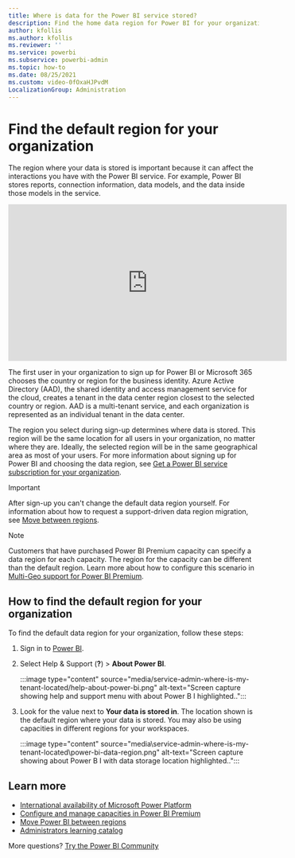 ```yaml
---
title: Where is data for the Power BI service stored?
description: Find the home data region for Power BI for your organization and learn how that location is selected. The default data region is important because it can affect interactions with the Power BI service.
author: kfollis
ms.author: kfollis
ms.reviewer: ''
ms.service: powerbi
ms.subservice: powerbi-admin
ms.topic: how-to
ms.date: 08/25/2021
ms.custom: video-0fOxaHJPvdM
LocalizationGroup: Administration
---
```


# Find the default region for your organization

The region where your data is stored is important because it can affect the interactions you have with the Power BI service. For example, Power BI stores reports, connection information, data models, and the data inside those models in the service.


<iframe width="560" height="315" src="https://www.youtube.com/embed/0fOxaHJPvdM?showinfo=0" frameborder="0" allowfullscreen></iframe>

The first user in your organization to sign up for Power BI or Microsoft 365 chooses the country or region for the business identity. Azure Active Directory (AAD), the shared identity and access management service for the cloud, creates a tenant in the data center region closest to the selected country or region. AAD is a multi-tenant service, and each organization is represented as an individual tenant in the data center.

The region you select during sign-up determines where data is stored. This region will be the same location for all users in your organization, no matter where they are. Ideally, the selected region will be in the same geographical area as most of your users. For more information about signing up for Power BI and choosing the data region, see [Get a Power BI service subscription for your organization](service-admin-org-subscription.md).

> [!IMPORTANT]
> After sign-up you can't change the default data region yourself. For information about how to request a support-driven data region migration, see [Move between regions](service-admin-region-move.md).

> [!NOTE]
> Customers that have purchased Power BI Premium capacity can specify a data region for each capacity. The region for the capacity can be different than the default region. Learn more about how to configure this scenario in [Multi-Geo support for Power BI Premium](service-admin-premium-multi-geo.md).

## How to find the default region for your organization

To find the default data region for your organization, follow these steps:

1. Sign in to [Power BI](https://app.powerbi.com).
1. Select Help & Support (**?**) > **About Power BI**.

     :::image type="content" source="media/service-admin-where-is-my-tenant-located/help-about-power-bi.png" alt-text="Screen capture showing help and support menu with about Power B I highlighted..":::

1. Look for the value next to **Your data is stored in**. The location shown is the default region where your data is stored. You may also be using capacities in different regions for your workspaces.

     :::image type="content" source="media\service-admin-where-is-my-tenant-located\power-bi-data-region.png" alt-text="Screen capture showing about Power B I with data storage location highlighted..":::

## Learn more

- [International availability of Microsoft Power Platform](/power-platform/availability)
- [Configure and manage capacities in Power BI Premium](service-admin-premium-manage.md)
- [Move Power BI between regions](service-admin-region-move.md)
- [Administrators learning catalog](../learning-catalog/learning-catalog-administrator.md)

More questions? [Try the Power BI Community](https://community.powerbi.com/)
